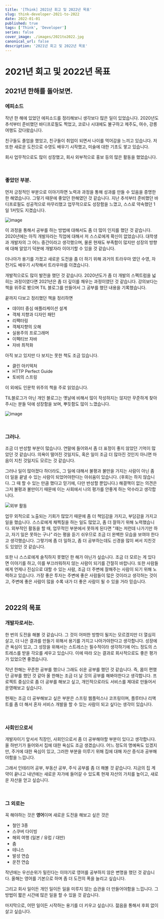 ```yaml
---
title: '[Think] 2021년 회고 및 2022년 목표'
slug: think-developer-2021-to-2022
date: 2022-01-01
published: true
tags: ['Think', 'Developer']
series: false
cover_image: ./images/2021to2022.jpg
canonical_url: false
description: '2021년 회고 및 2022년 목표'
---
```


# 2021년 회고 및 2022년 목표

## 2021년 한해를 돌아보면.

### 에피소드

작년 한 해에 있었던 에피소드를 정리해보니 생각보다 많은 일이 있었습니다. 2020년도 추석부터 준비했던 바디프로필도 찍었고, 코로나 시대에도 불구하고 제주도, 여수, 강릉 여행도 갔다왔습니다.

친구들도 졸업을 했었고, 친구들이 취업이 되면서 나이를 먹어감을 느끼고 있습니다. 저 또한 새로운 도전으로 수영도 배우기 시작했고, 미술에 대한 기초도 쌓고 있습니다.

회사 업무적으로도 많이 성장했고, 회사 외부적으로 홍보 등의 많은 활동을 했었습니다.

<br/>

### 좋았던 부분.

먼저 긍정적인 부분으로 이야기하면 노력과 과정을 통해 성과를 만들 수 있음을 증명한 한 해였습니다. 그렇기 때문에 좋았던 한해였던 것 같습니다. 지난 추석부터 준비했던 바디프로필도 성공적으로 마무리했고 업무적으로도 성장함을 느꼈고, 스스로 약속했던 1일 1커밋도 지켰습니다.

![image](https://user-images.githubusercontent.com/42582516/147843770-bdfecdc3-9f06-4f21-88ec-54ce9eb4edb6.png)

이 과정을 통해서 공부를 하는 방법에 대해서도 좀 더 많이 인지를 했던 것 같습니다. 2020년에는 아직 개발자라는 직업에 대해서 저 스스로에게 확신이 없었습니다. 대학생과 개발자의 그 어느 중간이라고 생각했으며, 물론 현재도 부족함이 많지만 성장의 방향에 대해 알았기 덕분에 개발자라 이야기할 수 있을 것 같습니다.

더나아가 용기를 가졌고 새로운 도전을 좀 더 하기 위해 과거의 트라우마 였던 수영, 자전거도 배우기 시작해서 트라우마를 이겼습니다.

개발적으로도 많이 발전을 했던 것 같습니다. 2020년도가 좀 더 개발의 스펙트럼을 넓히는 과정이였다면 2021년은 좀 더 깊이를 채우는 과정이였던 것 같습니다. 강의보다는 책을 위주로 봤으며 TIL 블로그를 만들어서 그 공부를 했던 내용을 기록했습니다.

끝까지 다보고 정리했던 책을 정리하면

- 데이터 중심 애플리케이션 설계
- 객체 지향과 디자인 패턴
- 리팩터링
- 객체지향의 오해
- 실용주의 프로그래머
- 이펙티브 자바
- 자바 최적화

아직 보고 있지만 다 보지는 못한 책도 조금 있습니다.

- 클린 아키텍처
- HTTP Perfect Guide
- 토비의 스프링

이 외에도 인문학 위주의 책을 주로 읽었습니다.

TIL블로그가 아닌 개인 블로그는 옛날에 비해서 많이 작성하지는 않지만 꾸준하게 찾아주시는 분들 덕에 성장함을 보며, 뿌듯함도 많이 느꼈습니다.

![image](https://user-images.githubusercontent.com/42582516/147843873-e7757c7a-c565-4c15-8de1-91acc42bedce.png)

<br/>

### 그러나.

조금 더 반성할 부분이 많습니다. 연말에 들어와서 좀 더 표정이 좋지 않았던 기억이 많았던 것 같습니다. 의욕이 떨어진 것일지도, 혹은 일이 조금 더 많아진 것인지 아니면 마음이 지친 것일지도 모르는 것 같습니다.

그러나 일이 많아졌다 하더라도, 그 일에 대해서 불평과 불만을 가지는 사람이 아닌 좀 더 일을 끝낼 수 있는 사람이 되었어야한다는 아쉬움이 있습니다. (후회는 하지 않습니다. 그 때 할 수 있는 만큼 했다고 믿기에, 다만 반성할 뿐입니다.) 해결책이 없는 의견은 그저 불평과 불만이기 때문에 이는 사회에서 나의 평가를 안좋게 하는 악수라고 생각합니다.

![외부 활동](https://user-images.githubusercontent.com/42582516/147844221-82e6b539-843d-4c0e-a84c-6571654138ff.png)

업무 외적으로 노출되는 기회가 많았기 때문에 좀 더 책임감을 가지고, 부담감을 가지고 일을 했습니다. 스스로에게 채찍질을 하는 일도 많았고, 좀 더 잘하기 위해 노력했습니다. 외부적인 활동을 할 때, 업무적인 부분에서 못하게 된다면 "쟤는 저런데 나가기만 하고, 자기 일은 못하는 구나" 라는 평을 듣기 쉬우므로 조금 더 완벽한 모습을 보여야 한다고 생각했습니다. 그렇기에 좀 더 일하고, 좀 더 공부하는데도 신경을 많이 써서 지친것도 있었던 것 같습니다.

또한 나 스스로에게 솔직하지 못했던 한 해가 아닌가 싶습니다. 조금 더 모르는 게 있다면 이야기를 하고, 이를 부끄러워하지 않는 사람이 되기를 간절히 바랍니다. 또한 사람들에게 언제나 진심으로 대할 수 있는 사람, 조금 더 주변에 잘해주는 사람이 되기 위해 노력하고 있습니다. 가장 좋은 투자는 주변에 좋은 사람들이 많은 것이라고 생각하는 것이고, 주변에 좋은 사람이 많을 수록 내가 더 좋은 사람이 될 수 있을 거라 믿습니다.

<br/>

## 2022의 목표

### 개발자로서는.

한 번의 도전을 해볼 것 같습니다. 그 것이 어떠한 방향이 될지는 모르겠지만 더 열심히 살고, 더 나은 결과를 만들기 위해서 용기를 가지고 나아가야한다고 생각합니다. 성장에 큰 욕심이 있고, 그 성장을 위해서는 스트레스는 필수적이라 생각하기에 어느 정도의 스트레스를 받을 각오를 세우고 있습니다. 이에 따라 오는 결과로 회사적으로도 좋은 평가가 있었으면 좋겠습니다.

작년 한해는 꾸준한 공부를 했으나 그래도 쉬운 공부를 했던 것 같습니다. 즉, 몸이 편했던 공부를 했던 것 같아 올 한해는 조금 더 날 것의 공부를 해봐야한다고 생각합니다. 프로젝트 중심으로 좀 더 공부를 해보고 싶고, 개인적으로라도 서비스를 제대로 만들어서 운영해보고 싶습니다.

현재는 조금 더 공부해보고 싶은 부분은 스프링 웹플럭스나 코프링이며, 플루터나 리액트를 좀 더 해서 혼자 서비스 개발을 할 수 있는 사람이 되고 싶다는 생각이 있습니다.

<br/>

### 사회인으로서

개발자이기 앞서서 직장인, 사회인으로서 좀 더 공부해야할 부분이 있다고 생각합니다. 올 하반기가 들어와서 집에 대한 욕심도 조금 생겼습니다. 어느 정도의 명예욕도 있겠지만, 주거에 대한 욕심이 있고, 그러한 부분을 이루기 위해 집에 대해 자산 증식과 공부해야함을 느낍니다.

그래서 인테리어 공부, 부동산 공부, 주식 공부를 좀 더 해볼 것 같습니다. 지금의 집 계약이 끝나고 내년에는 새로운 자가에 들어갈 수 있도록 현재 자산의 가치를 높이고, 새로운 자산을 얻고 싶습니다.

<br/>

### 그 외로는

꼭 해야하는 것은 **영어**이며 새로운 도전을 해보고 싶은 것은

- 철인 3종
- 스쿠버 다이빙
- 해외 여행 (일본 / 유럽 / 대만)
- 춤
- 테니스
- 발성 연습
- 운전 연습

작년에는 우선순위가 밀린다는 이야기로 영어를 공부하지 않은 변명을 했던 것 같습니다. 올해는 영어를 기본으로 하며 좀 더 도전의 폭을 늘리고 싶습니다.

그리고 회사 일이든 개인 일이든 일을 미루지 않는 습관을 더 만들어야함을 느낍니다. 그 방법이 짧은 시간에 많은 일을 할 수 있을 것 같습니다.

마지막으로, 어떤 일이든 시작하는 용기를 더 키우고 싶습니다. 젊음을 통해서 후회 없이 살고 싶습니다.
